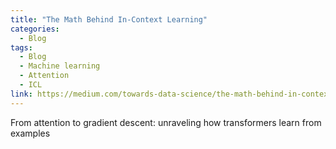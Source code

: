 ```yaml
---
title: "The Math Behind In-Context Learning"
categories:
  - Blog
tags:
  - Blog
  - Machine learning
  - Attention
  - ICL
link: https://medium.com/towards-data-science/the-math-behind-in-context-learning-e4299264be74
---
```


From attention to gradient descent: unraveling how transformers learn from examples
